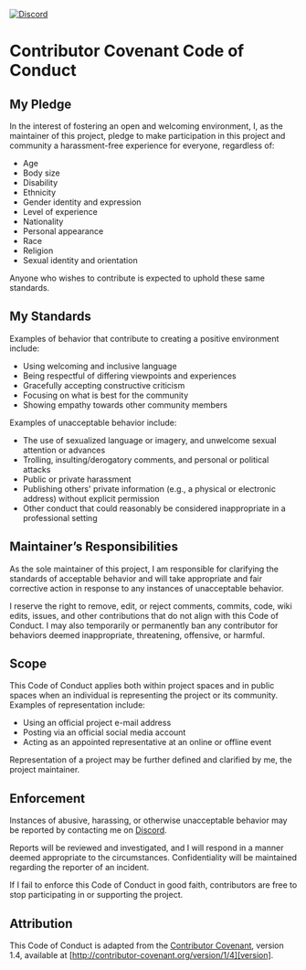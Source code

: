 [![Discord](https://img.shields.io/badge/Discord-Join_Our_Server-7289DA?style=for-the-badge&logo=discord)](https://discord.gg/D76H7RVPC9)

# Contributor Covenant Code of Conduct

## My Pledge

In the interest of fostering an open and welcoming environment, I, as the maintainer of this project, pledge to make participation in this project and community a harassment-free experience for everyone, regardless of:

* Age
* Body size
* Disability
* Ethnicity
* Gender identity and expression
* Level of experience
* Nationality
* Personal appearance
* Race
* Religion
* Sexual identity and orientation

Anyone who wishes to contribute is expected to uphold these same standards.

## My Standards

Examples of behavior that contribute to creating a positive environment include:

* Using welcoming and inclusive language
* Being respectful of differing viewpoints and experiences
* Gracefully accepting constructive criticism
* Focusing on what is best for the community
* Showing empathy towards other community members

Examples of unacceptable behavior include:

* The use of sexualized language or imagery, and unwelcome sexual attention or advances
* Trolling, insulting/derogatory comments, and personal or political attacks
* Public or private harassment
* Publishing others' private information (e.g., a physical or electronic address) without explicit permission
* Other conduct that could reasonably be considered inappropriate in a professional setting

## Maintainer’s Responsibilities

As the sole maintainer of this project, I am responsible for clarifying the standards of acceptable behavior and will take appropriate and fair corrective action in response to any instances of unacceptable behavior.

I reserve the right to remove, edit, or reject comments, commits, code, wiki edits, issues, and other contributions that do not align with this Code of Conduct. I may also temporarily or permanently ban any contributor for behaviors deemed inappropriate, threatening, offensive, or harmful.

## Scope

This Code of Conduct applies both within project spaces and in public spaces when an individual is representing the project or its community. Examples of representation include:

* Using an official project e-mail address
* Posting via an official social media account
* Acting as an appointed representative at an online or offline event

Representation of a project may be further defined and clarified by me, the project maintainer.

## Enforcement

Instances of abusive, harassing, or otherwise unacceptable behavior may be reported by contacting me on [Discord](https://discord.gg/D76H7RVPC9).

Reports will be reviewed and investigated, and I will respond in a manner deemed appropriate to the circumstances. Confidentiality will be maintained regarding the reporter of an incident.

If I fail to enforce this Code of Conduct in good faith, contributors are free to stop participating in or supporting the project.

## Attribution

This Code of Conduct is adapted from the [Contributor Covenant][homepage], version 1.4, available at [http://contributor-covenant.org/version/1/4][version].

[homepage]: http://contributor-covenant.org
[version]: http://contributor-covenant.org/version/1/4/